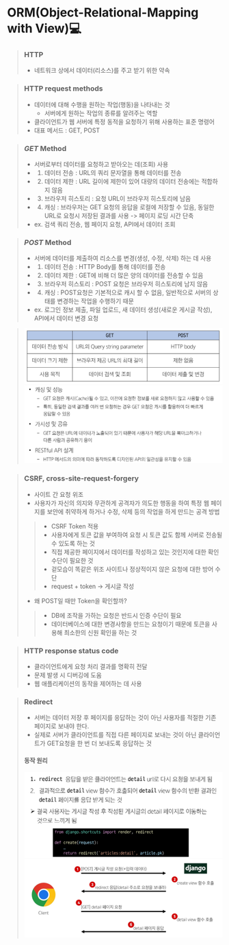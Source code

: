 # ORM(Object-Relational-Mapping with View)💻

> ### HTTP
> - 네트워크 상에서 데이터(리소스)를 주고 받기 위한 약속

> ### HTTP request methods
> - 데이터에 대해 수행을 원하는 작업(행동)을 나타내는 것
>   - 서버에게 원하는 작업의 종류를 알려주는 역할
> - 클라이언트가 웹 서버에 특정 동적을 요청하기 위해 사용하는 표준 명령어
> - 대표 메서드 : GET, POST

> ### ***GET*** Method
> - 서버로부터 데이터를 요청하고 받아오는 데(조회) 사용
> - 1. 데이터 전송 : URL의 쿼리 문자열을 통해 데이터를 전송
> - 2. 데이터 제한 : URL 길이에 제한이 있어 대량의 데이터 전송에는 적합하지 않음
> - 3. 브라우저 히스토리 : 요청 URL이 브라우저 히스토리에 남음
> - 4. 캐싱 : 브라우저는 GET 요청의 응답을 로컬에 저장할 수 있음, 동일한 URL로 요청시 저장된 결과를 사용 ->  페이지 로딩 시간 단축
> - ex. 검색 쿼리 전송, 웹 페이지 요청, API에서 데이터 조회

> ### ***POST*** Method
> - 서버에 데이터를 제출하여 리소스를 변경(생성, 수정, 삭제) 하는 데 사용
> - 1. 데이터 전송 : HTTP Body를 통해 데이터를 전송
> - 2. 데이터 제한 : GET에 비해 더 많은 양의 데이터를 전송할 수 있음
> - 3. 브라우저 히스토리 : POST 요청은 브라우저 히스토리에 남지 않음
> - 4. 캐싱 : POST요청은 기본적으로 캐시 할 수 없음, 일반적으로 서버의 상태를 변경하는 작업을 수행하기 때문
> - ex. 로그인 정보 제출, 파일 업로드, 새 데이터 생성(새로운 게시글 작성), API에서 데이터 변경 요청

> ![img_2.png](img_2.png)
> ![img_3.png](img_3.png)

> ### CSRF, cross-site-request-forgery
> - 사이트 간 요청 위조
> - 사용자가 자신의 의지와 무관하게 공격자가 의도한 행동을 하여 특정 웹 페이지를 보안에 취약하게 하거나 수정, 삭제 등의 작업을 하게 만드는 공격 방법
>> - CSRF Token 적용
>> - 사용자에게 토큰 값을 부여하여 요청 시 토큰 값도 함께 서버로 전송될 수 있도록 하는 것
>> - 직접 제공한 페이지에서 데이터를 작성하고 있는 것인지에 대한 확인 수단이 필요한 것
>> - 겉모습이 똑같은 위조 사이트나 정상적이지 않은 요청에 대한 방어 수단
>> - request + token -> 게시글 작성
> - 왜 POST일 때만 Token을 확인할까?
>> - DB에 조작을 가하는 요청은 반드시 인증 수단이 필요
>> - 데이터베이스에 대한 변경사항을 만드는 요청이기 때문에 토큰을 사용해 최소한의 신원 확인을 하는 것

> ### HTTP response status code
> - 클라이언트에게 요청 처리 결과를 명확히 전달
> - 문제 발생 시 디버깅에 도움
> - 웹 애플리케이션의 동작을 제어하는 데 사용

> ### Redirect
> - 서버는 데이터 저장 후 페이지를 응답하는 것이 아닌 사용자를 적절한 기존 페이지로 보내야 한다.
> - 실제로 서버가 클라이언트를 직접 다른 페이지로 보내는 것이 아닌 클라이언트가 GET요청을 한 번 더 보내도록 응답하는 것
> #### 동작 원리
> ![img.png](img.png)
> ![img_1.png](img_1.png)
